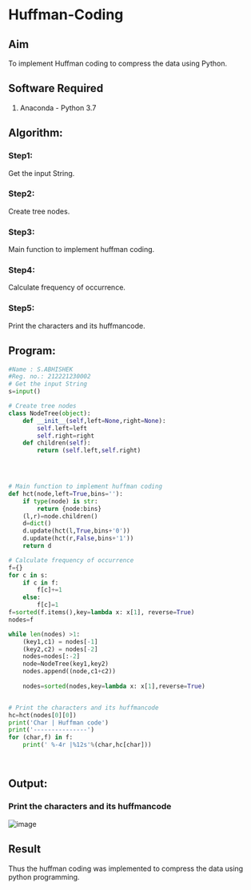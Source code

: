 # Huffman-Coding
## Aim
To implement Huffman coding to compress the data using Python.

## Software Required
1. Anaconda - Python 3.7

## Algorithm:
### Step1:
Get the input String.

### Step2:
Create tree nodes.

### Step3:
Main function to implement huffman coding.

### Step4:
Calculate frequency of occurrence.

### Step5:
Print the characters and its huffmancode.
 
## Program:

``` Python
#Name : S.ABHISHEK
#Reg. no.: 212221230002
# Get the input String
s=input()

# Create tree nodes
class NodeTree(object):
    def __init__(self,left=None,right=None):
        self.left=left
        self.right=right
    def children(self):
        return (self.left,self.right)
    



# Main function to implement huffman coding
def hct(node,left=True,bins=''):
    if type(node) is str:
        return {node:bins}
    (l,r)=node.children()
    d=dict()
    d.update(hct(l,True,bins+'0'))
    d.update(hct(r,False,bins+'1'))
    return d

# Calculate frequency of occurrence
f={}
for c in s:
    if c in f:
        f[c]+=1
    else:
        f[c]=1
f=sorted(f.items(),key=lambda x: x[1], reverse=True)
nodes=f

while len(nodes) >1:
    (key1,c1) = nodes[-1]
    (key2,c2) = nodes[-2]
    nodes=nodes[:-2]
    node=NodeTree(key1,key2)
    nodes.append((node,c1+c2))
    
    nodes=sorted(nodes,key=lambda x: x[1],reverse=True)


# Print the characters and its huffmancode
hc=hct(nodes[0][0])
print('Char | Huffman code')
print('---------------')
for (char,f) in f:
    print(' %-4r |%12s'%(char,hc[char]))




```
## Output:

### Print the characters and its huffmancode
![image](https://github.com/S-ABHISHEK-1905/Huffman-Coding/assets/66360846/4237134a-a938-40b1-829c-7b28bf147b36)



## Result
Thus the huffman coding was implemented to compress the data using python programming.

